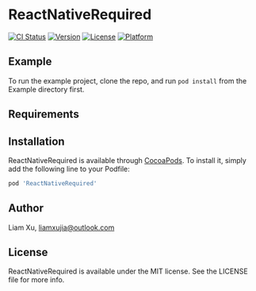 # ReactNativeRequired

[![CI Status](https://img.shields.io/travis/beatjs/ReactNativeRequired.svg?style=flat)](https://travis-ci.org/beatjs/ReactNativeRequired)
[![Version](https://img.shields.io/cocoapods/v/ReactNativeRequired.svg?style=flat)](https://cocoapods.org/pods/ReactNativeRequired)
[![License](https://img.shields.io/cocoapods/l/ReactNativeRequired.svg?style=flat)](https://cocoapods.org/pods/ReactNativeRequired)
[![Platform](https://img.shields.io/cocoapods/p/ReactNativeRequired.svg?style=flat)](https://cocoapods.org/pods/ReactNativeRequired)

## Example

To run the example project, clone the repo, and run `pod install` from the Example directory first.

## Requirements

## Installation

ReactNativeRequired is available through [CocoaPods](https://cocoapods.org). To install
it, simply add the following line to your Podfile:

```ruby
pod 'ReactNativeRequired'
```

## Author

Liam Xu, liamxujia@outlook.com

## License

ReactNativeRequired is available under the MIT license. See the LICENSE file for more info.
